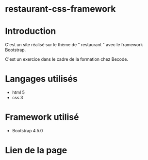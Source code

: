# restaurant-css-framework

# Introduction

C'est un site réalisé sur le thème de " restaurant " avec le framework Bootstrap.

C'est un exercice dans le cadre de la formation chez Becode.

# Langages utilisés

- html 5
- css 3

# Framework utilisé

- Bootstrap 4.5.0

# Lien de la page
